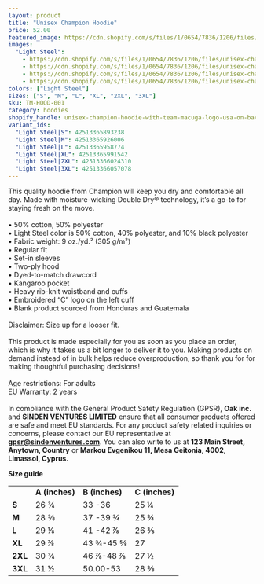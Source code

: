 ```yaml
---
layout: product
title: "Unisex Champion Hoodie"
price: 52.00
featured_image: https://cdn.shopify.com/s/files/1/0654/7836/1206/files/unisex-champion-hoodie-light-steel-right-68b1dfc71ae8b.jpg?v=1756487634
images:
  "Light Steel":
    - https://cdn.shopify.com/s/files/1/0654/7836/1206/files/unisex-champion-hoodie-light-steel-right-68b1dfc71ae8b.jpg?v=1756487634
    - https://cdn.shopify.com/s/files/1/0654/7836/1206/files/unisex-champion-hoodie-light-steel-front-68b1dfc71b5d7.jpg?v=1756487635
    - https://cdn.shopify.com/s/files/1/0654/7836/1206/files/unisex-champion-hoodie-light-steel-back-68b1dfc71b6da.jpg?v=1756487635
    - https://cdn.shopify.com/s/files/1/0654/7836/1206/files/unisex-champion-hoodie-light-steel-left-68b1dfc71b7b6.jpg?v=1756487635
colors: ["Light Steel"]
sizes: ["S", "M", "L", "XL", "2XL", "3XL"]
sku: TM-HOOD-001
category: hoodies
shopify_handle: unisex-champion-hoodie-with-team-macuga-logo-usa-on-back-us-flag-on-sleeve
variant_ids:
  "Light Steel|S": 42513365893238
  "Light Steel|M": 42513365926006
  "Light Steel|L": 42513365958774
  "Light Steel|XL": 42513365991542
  "Light Steel|2XL": 42513366024310
  "Light Steel|3XL": 42513366057078
---
```




This quality hoodie from Champion will keep you dry and comfortable all day. Made with moisture-wicking Double Dry® technology, it’s a go-to for staying fresh on the move.
<br>
<br>
• 50% cotton, 50% polyester
<br>
• Light Steel color is 50% cotton, 40% polyester, and 10% black polyester
<br>
• Fabric weight: 9 oz./yd.² (305 g/m²)
<br>
• Regular fit
<br>
• Set-in sleeves
<br>
• Two-ply hood
<br>
• Dyed-to-match drawcord
<br>
• Kangaroo pocket
<br>
• Heavy rib-knit waistband and cuffs
<br>
• Embroidered “C” logo on the left cuff
<br>
• Blank product sourced from Honduras and Guatemala
<br>
<br>
Disclaimer: Size up for a looser fit.
<br>
<br>
This product is made especially for you as soon as you place an order, which is why it takes us a bit longer to deliver it to you. Making products on demand instead of in bulk helps reduce overproduction, so thank you for for making thoughtful purchasing decisions!
<br>
<br>
Age restrictions: For adults
<br>
EU Warranty: 2 years
<br>
<br>
In compliance with the General Product Safety Regulation (GPSR), <b>Oak inc.</b> and <b>SINDEN VENTURES LIMITED</b> ensure that all consumer products offered are safe and meet EU standards. For any product safety related inquiries or concerns, please contact our EU representative at <b>gpsr@sindenventures.com</b>. You can also write to us at <b>123 Main Street, Anytown, Country</b> or <b>Markou Evgenikou 11, Mesa Geitonia, 4002, Limassol, Cyprus.</b>

<p><strong class="size-guide-title">Size guide</strong></p>
<div class="table-responsive dynamic" data-unit-system="imperial">
<table cellpadding="5">
<tbody>
<tr>
<td> </td>
<td><strong>A (inches)</strong></td>
<td><strong>B (inches)</strong></td>
<td><strong>C (inches)</strong></td>
</tr>
<tr>
<td><strong>S</strong></td>
<td>26 ¾</td>
<td>33 -36 </td>
<td>25 ¼</td>
</tr>
<tr>
<td><strong>M</strong></td>
<td>28 ⅜</td>
<td>37 -39 ¾</td>
<td>25 ¾</td>
</tr>
<tr>
<td><strong>L</strong></td>
<td>29 ⅛</td>
<td>41 -42 ⅞</td>
<td>26 ⅜</td>
</tr>
<tr>
<td><strong>XL</strong></td>
<td>29 ⅞</td>
<td>43 ¾-45 ⅝</td>
<td>27 </td>
</tr>
<tr>
<td><strong>2XL</strong></td>
<td>30 ¾</td>
<td>46 ⅞-48 ⅞</td>
<td>27 ½</td>
</tr>
<tr>
<td><strong>3XL</strong></td>
<td>31 ½</td>
<td>50.00-53 </td>
<td>28 ⅜</td>
</tr>
</tbody>
</table>
</div>